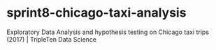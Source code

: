 # sprint8-chicago-taxi-analysis
Exploratory Data Analysis and hypothesis testing on Chicago taxi trips (2017) | TripleTen Data Science
